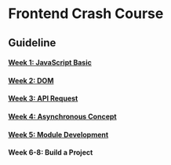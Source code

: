 # Frontend Crash Course

## Guideline
#### [Week 1: JavaScript Basic](./Week1/README.md)
#### [Week 2: DOM](./Week2/README.md)
#### [Week 3: API Request](./Week3/README.md)
#### [Week 4: Asynchronous Concept](./Week4/README.md)
#### [Week 5: Module Development](./Week5/README.md)
#### Week 6-8: Build a Project